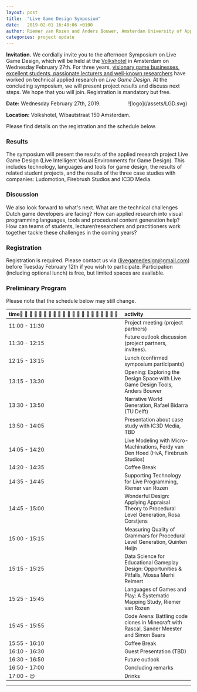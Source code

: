 ```yaml
---
layout: post
title:  "Live Game Design Symposium"
date:   2019-02-01 16:48:06 +0100
author: Riemer van Rozen and Anders Bouwer, Amsterdam University of Applied Sciences
categories: project update
---
```

**Invitation.** 
We cordially invite you to the afternoon Symposium on Live Game Design, which will be held at the [Volkshotel](https://www.volkshotel.nl/en/) in Amsterdam on Wednesday February 27th.
For three years, [visionary game businesses, excellent students, passionate lecturers and well-known researchers](/partners) have worked on technical applied research on *Live Game Design*.
At the concluding symposium, we will present project results and discuss next steps.
We hope that you will join.
Registration is mandatory but free.

<div style="float:right; margin:0 10px 10px 0" markdown="1">
    ![logo](/assets/LGD.svg)
</div>

**Date:** Wednesday February 27th, 2019.

**Location:** Volkshotel, Wibautstraat 150 Amsterdam.           

Please find details on the registration and the schedule below.

### Results 
The symposium will present the results of the applied research project Live Game Design (Live Intelligent Visual Environments for Game Design).
This includes technology, languages and tools for game design, the results of related student projects, and the results of the three case studies with companies: Ludomotion, Firebrush Studios and IC3D Media.

### Discussion
We also look forward to what's next.
What are the technical challenges Dutch game developers are facing?
How can applied research into visual programming languages, tools and procedural content generation help?
How can teams of students, lecturer/researchers and practitioners work together tackle these challenges in the coming years?

### Registration
Registration is required. Please contact us via (livegamedesign@gmail.com) before Tuesday February 12th if you wish to participate. Participation (including optional lunch) is free, but limited spaces are available.

### Preliminary Program
Please note that the schedule below may still change.

| time                     | activity                                                                         |
|:-------------------------|:---------------------------------------------------------------------------------|
| 11:00 - 11:30 | Project meeting  (project partners)                                                         |
| 11:30 - 12:15 | Future outlook discussion (project partners, invitees).                                     |
| 12:15 - 13:15 | Lunch (confirmed symposium participants)                                                    |
| 13:15 - 13:30 | Opening: Exploring the Design Space with Live Game Design Tools, Anders Bouwer              |
| 13:30 - 13:50 | Narrative World Generation, Rafael Bidarra (TU Delft)                                       |
| 13:50 - 14:05 | Presentation about case study with IC3D Media, TBD                                          |
| 14:05 - 14:20 | Live Modeling with Micro-Machinations, Ferdy van Den Hoed (HvA, Firebrush Studios)          |
| 14:20 - 14:35 | Coffee Break                                                                                |
| 14:35 - 14:45 | Supporting Technology for Live Programming, Riemer van Rozen                                |
| 14:45 - 15:00 | Wonderful Design: Applying Appraisal Theory to Procedural Level Generation, Rosa Corstjens  |
| 15:00 - 15:15 | Measuring Quality of Grammars for Procedural Level Generation, Quinten Heijn                |
| 15:15 - 15:25 | Data Science for Educational Gameplay Design: Opportunities & Pitfalls, Mossa Merhi Reimert |
| 15:25 - 15:45 | Languages of Games and Play: A Systematic Mapping Study, Riemer van Rozen                   |
| 15:45 - 15:55 | Code Arena: Battling code clones in Minecraft with Rascal, Sander Meester and Simon Baars   |
| 15:55 - 16:10 | Coffee Break                                                                                |
| 16:10 - 16:30 | Guest Presentation (TBD)                                                                    |
| 16:30 - 16:50 | Future outlook                                                                              |
| 16:50 - 17:00 | Concluding remarks                                                                          |
| 17:00 - :wink:| Drinks                                                                                      |

---

